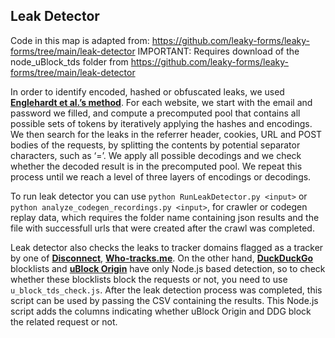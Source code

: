## Leak Detector
Code in this map is adapted from: https://github.com/leaky-forms/leaky-forms/tree/main/leak-detector
IMPORTANT: Requires download of the node_uBlock_tds folder from https://github.com/leaky-forms/leaky-forms/tree/main/leak-detector

In order to identify encoded, hashed or obfuscated leaks, we used **[Englehardt et al.’s method](https://petsymposium.org/2018/files/papers/issue1/paper42-2018-1-source.pdf)**. For each website, we start with the email and password we filled, and compute a precomputed pool that contains all possible sets of tokens by iteratively applying the hashes and encodings. We then search for the leaks in the referrer header, cookies, URL and POST bodies of the requests, by splitting the contents by potential separator characters, such as ‘=’. We apply all possible decodings and we check whether the decoded result is in the precomputed pool. We repeat this process until we reach a level of three layers of encodings or decodings.

To run leak detector you can use ```python RunLeakDetector.py <input>``` or ```python analyze_codegen_recordings.py <input>```, for crawler or codegen replay data, which requires the folder name containing json results and the file with successfull urls that were created after the crawl was completed.

Leak detector also checks the leaks to tracker domains flagged as a tracker by one of  **[Disconnect](https://github.com/disconnectme/disconnect-tracking-protection)**,  **[Who-tracks.me](https://github.com/whotracksme/whotracks.me)**. On the other hand, **[DuckDuckGo](https://staticcdn.duckduckgo.com/trackerblocking/v2.1/tds.json)** blocklists and **[uBlock Origin](https://github.com/gorhill/uBlock)** have only Node.js based detection, so to check whether these blocklists block the requests or not, you need to use ```u_block_tds_check.js```. After the leak detection process was completed, this script can be used by passing the CSV containing the results. This Node.js script adds the columns indicating whether uBlock Origin and DDG block the related request or not.
